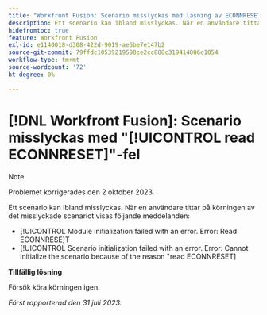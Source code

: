 ```yaml
---
title: "Workfront Fusion: Scenario misslyckas med läsning av ECONNRESET-fel"
description: Ett scenario kan ibland misslyckas. När en användare tittar på körningen av det misslyckade scenariot ser de felmeddelanden som anger att det är läst
hidefromtoc: true
feature: Workfront Fusion
exl-id: e1140018-d308-422d-9019-ae5be7e147b2
source-git-commit: 79ffdc10539219598ce2cc888c319414806c1054
workflow-type: tm+mt
source-wordcount: '72'
ht-degree: 0%

---
```


# [!DNL Workfront Fusion]: Scenario misslyckas med &quot;[!UICONTROL read ECONNRESET]&quot;-fel

>[!NOTE]
>
>Problemet korrigerades den 2 oktober 2023.

Ett scenario kan ibland misslyckas. När en användare tittar på körningen av det misslyckade scenariot visas följande meddelanden:

* [!UICONTROL Module initialization failed with an error. Error: Read ECONNRESE]T
* [!UICONTROL Scenario initialization failed with an error. Error: Cannot initialize the scenario because of the reason "read ECONNRESET]

**Tillfällig lösning**

Försök köra körningen igen.

_Först rapporterad den 31 juli 2023._
